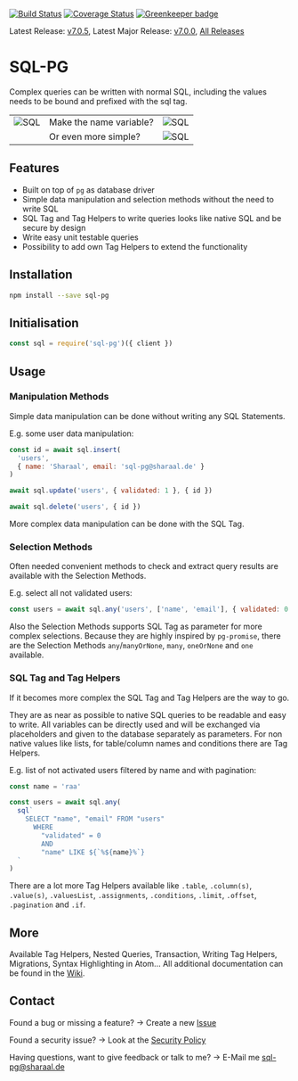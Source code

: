[![Build Status](https://travis-ci.org/Sharaal/sql-pg.svg)](https://travis-ci.org/Sharaal/sql-pg)
[![Coverage Status](https://coveralls.io/repos/github/Sharaal/sql-pg/badge.svg?branch=master)](https://coveralls.io/github/Sharaal/sql-pg?branch=master)
[![Greenkeeper badge](https://badges.greenkeeper.io/Sharaal/sql-pg.svg)](https://greenkeeper.io/)

Latest Release: [v7.0.5](https://github.com/Sharaal/sql-pg/releases/tag/v7.0.5), Latest Major Release: [v7.0.0](https://github.com/Sharaal/sql-pg/releases/tag/v7.0.0), [All Releases](https://github.com/Sharaal/sql-pg/releases)

# SQL-PG

Complex queries can be written with normal SQL, including the values needs to be bound and prefixed with the sql tag.

<table>
  <tr>
    <td><img alt="SQL" src="https://github.com/sharaal/sql-pg/raw/master/docs/sql.png"></td>
    <td>Make the name variable?</td>
    <td><img alt="SQL" src="https://github.com/sharaal/sql-pg/raw/master/docs/sql-pg.png"></td>
  </tr>
  <tr>
    <td></td>
    <td>Or even more simple?</td>
    <td><img alt="SQL" src="https://github.com/sharaal/sql-pg/raw/master/docs/selection-method.png"></td>
  </tr>
</table>

## Features

* Built on top of `pg` as database driver
* Simple data manipulation and selection methods without the need to write SQL
* SQL Tag and Tag Helpers to write queries looks like native SQL and be secure by design
* Write easy unit testable queries
* Possibility to add own Tag Helpers to extend the functionality

## Installation

```bash
npm install --save sql-pg
```

## Initialisation

```javascript
const sql = require('sql-pg')({ client })
```

## Usage

### Manipulation Methods

Simple data manipulation can be done without writing any SQL Statements.

E.g. some user data manipulation:

```javascript
const id = await sql.insert(
  'users',
  { name: 'Sharaal', email: 'sql-pg@sharaal.de' }
)

await sql.update('users', { validated: 1 }, { id })

await sql.delete('users', { id })
```

More complex data manipulation can be done with the SQL Tag.

### Selection Methods

Often needed convenient methods to check and extract query results are available with the Selection Methods.

E.g. select all not validated users:

```javascript
const users = await sql.any('users', ['name', 'email'], { validated: 0 })
```

Also the Selection Methods supports SQL Tag as parameter for more complex selections. Because they are highly inspired by `pg-promise`, there are the Selection Methods `any`/`manyOrNone`, `many`, `oneOrNone` and `one` available.

### SQL Tag and Tag Helpers

If it becomes more complex the SQL Tag and Tag Helpers are the way to go.

They are as near as possible to native SQL queries to be readable and easy to write. All variables can be directly used and will be exchanged via placeholders and given to the database separately as parameters. For non native values like lists, for table/column names and conditions there are Tag Helpers.

E.g. list of not activated users filtered by name and with pagination:

```javascript
const name = 'raa'

const users = await sql.any(
  sql`
    SELECT "name", "email" FROM "users"
      WHERE
        "validated" = 0
        AND
        "name" LIKE ${`%${name}%`}
  `
)
```

There are a lot more Tag Helpers available like `.table`, `.column(s)`, `.value(s)`, `.valuesList`, `.assignments`, `.conditions`, `.limit`, `.offset`, `.pagination` and `.if`.

## More

Available Tag Helpers, Nested Queries, Transaction, Writing Tag Helpers, Migrations, Syntax Highlighting in Atom... All additional documentation can be found in the [Wiki](https://github.com/Sharaal/sql-pg/wiki).

## Contact

Found a bug or missing a feature? -> Create a new [Issue](https://github.com/Sharaal/sql-pg/issues)

Found a security issue? -> Look at the [Security Policy](https://github.com/Sharaal/sql-pg/security/policy)

Having questions, want to give feedback or talk to me? -> E-Mail me sql-pg@sharaal.de
